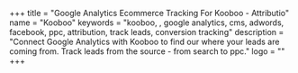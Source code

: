 +++
title = "Google Analytics Ecommerce Tracking For Kooboo - Attributio"
name = "Kooboo"
keywords = "kooboo, , google analytics, cms, adwords, facebook, ppc, attribution, track leads, conversion tracking"
description = "Connect Google Analytics with Kooboo to find our where your leads are coming from. Track leads from the source - from search to ppc."
logo = ""
+++
